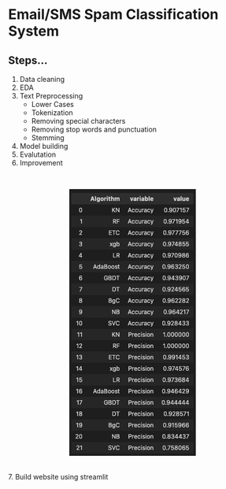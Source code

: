 # Email/SMS Spam Classification System
## Steps...
1. Data cleaning
2. EDA
3. Text Preprocessing
    - Lower Cases
    - Tokenization
    - Removing special characters
    - Removing stop words and punctuation
    - Stemming
4. Model building
5. Evalutation
6. Improvement
<br/>
<p align="center">
    <img src="performance.png" alt="" />
</p>
<br/>
7. Build website using streamlit
<br/>